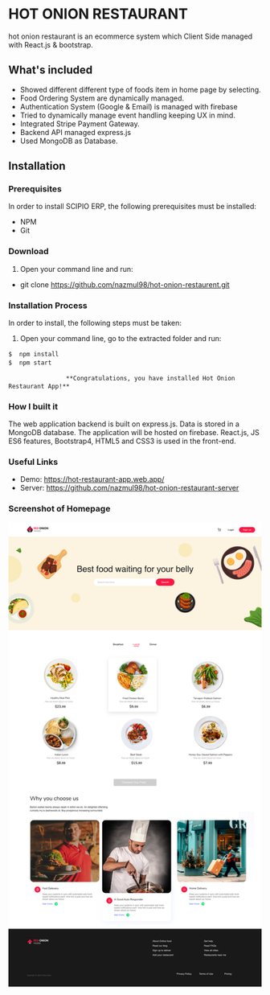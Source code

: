 # HOT ONION RESTAURANT

hot onion restaurant is an ecommerce system which Client Side managed with React.js & bootstrap.

## What's included
 - Showed different different type of foods item in home page by selecting.
 - Food Ordering System are dynamically managed.
 - Authentication System (Google & Email) is managed with firebase
 - Tried to dynamically manage event handling keeping UX in mind. 
 - Integrated Stripe Payment Gateway.
 - Backend API managed express.js
 - Used MongoDB as Database.

## Installation
### Prerequisites
In order to install SCIPIO ERP, the following prerequisites must be installed:
 - NPM 
 - Git

### Download
1. Open your command line and run:
  - git clone https://github.com/nazmul98/hot-onion-restaurent.git

### Installation Process
In order to install, the following steps must be taken:

1. Open your command line, go to the extracted folder and run:
```js
$  npm install
$  npm start
```

                    **Congratulations, you have installed Hot Onion Restaurant App!**

### How I built it
The web application backend is built on express.js. Data is stored in a MongoDB database. The application will be hosted on firebase. React.js, JS ES6 features, Bootstrap4, HTML5 and CSS3 is used in the front-end.

### Useful Links
 - Demo: https://hot-restaurant-app.web.app/
 - Server: https://github.com/nazmul98/hot-onion-restaurant-server

### Screenshot of Homepage
 <img src="src/images/home.png">